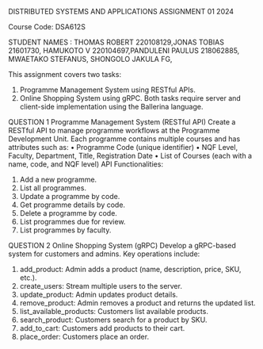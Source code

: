 DISTRIBUTED SYSTEMS AND APPLICATIONS ASSIGNMENT 01 2024

Course Code: DSA612S

STUDENT NAMES : THOMAS ROBERT 220108129,JONAS TOBIAS 21601730, HAMUKOTO V 220104697,PANDULENI PAULUS 218062885, MWAETAKO STEFANUS, SHONGOLO JAKULA FG, 

This assignment covers two tasks:
1.	Programme Management System using RESTful APIs.
2.	Online Shopping System using gRPC.
Both tasks require server and client-side implementation using the Ballerina language.

QUESTION 1 
Programme Management System (RESTful API)
Create a RESTful API to manage programme workflows at the Programme Development Unit. Each programme contains multiple courses and has attributes such as:
•	Programme Code (unique identifier)
•	NQF Level, Faculty, Department, Title, Registration Date
•	List of Courses (each with a name, code, and NQF level)
API Functionalities:
1.	Add a new programme.
2.	List all programmes.
3.	Update a programme by code.
4.	Get programme details by code.
5.	Delete a programme by code.
6.	List programmes due for review.
7.	List programmes by faculty.


QUESTION 2
Online Shopping System (gRPC)
Develop a gRPC-based system for customers and admins. Key operations include:
1.	add_product: Admin adds a product (name, description, price, SKU, etc.).
2.	create_users: Stream multiple users to the server.
3.	update_product: Admin updates product details.
4.	remove_product: Admin removes a product and returns the updated list.
5.	list_available_products: Customers list available products.
6.	search_product: Customers search for a product by SKU.
7.	add_to_cart: Customers add products to their cart.
8.	place_order: Customers place an order.
